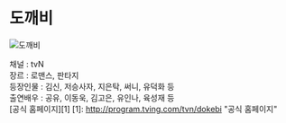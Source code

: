 # 도깨비
![도깨비](http://imgnews.naver.com/image/047/2017/03/22/IE002128858_STD_99_20170322180803.jpg "도깨비")  

채널 : tvN   
장르 : 로맨스, 판타지   
등장인물 : 김신, 저승사자, 지은탁, 써니, 유덕화 등   
출연배우 : 공유, 이동욱, 김고은, 유인나, 육성재 등  
[공식 홈페이지][1]
[1]: http://program.tving.com/tvn/dokebi "공식 홈페이지"